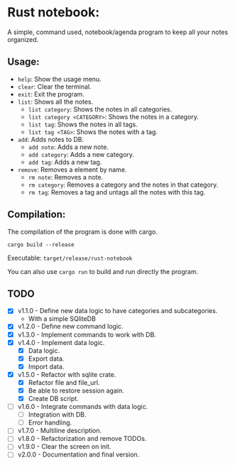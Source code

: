 # Rust notebook:

A simple, command used, notebook/agenda program to keep all your notes organized.

## Usage:
- ```help```: Show the usage menu.
- ```clear```: Clear the terminal.
- ```exit```: Exit the program.
- ```list```: Shows all the notes.
	- ```list category```: Shows the notes in all categories.
	- ```list category <CATEGORY>```: Shows the notes in a category.
	- ```list tag```: Shows the notes in all tags.
	- ```list tag <TAG>```: Shows the notes with a tag.
- ```add```: Adds notes to DB.
	- ```add note```: Adds a new note.
	- ```add category```: Adds a new category.
	- ```add tag```: Adds a new tag.
- ```remove```: Removes a element by name.
	- ```rm note```: Removes a note.
	- ```rm category```: Removes a category and the notes in that category.
	- ```rm tag```: Removes a tag and untags all the notes with this tag.

## Compilation:

The compilation of the program is done with cargo.

```
cargo build --release
```

Executable: ```target/release/rust-notebook```

You can also use ```cargo run``` to build and run directly the program.


## TODO
- [x] v1.1.0 - Define new data logic to have categories and subcategories.
	- With a simple SQliteDB
- [x] v1.2.0 - Define new command logic.
- [x] v1.3.0 - Implement commands to work with DB.
- [x] v1.4.0 - Implement data logic.
	- [x] Data logic.
	- [x] Export data.
	- [x] Import data.
- [x] v1.5.0 - Refactor with sqlite crate.
	- [x] Refactor file and file_url.
	- [x] Be able to restore session again.
	- [x] Create DB script.
- [ ] v1.6.0 - Integrate commands with data logic.
	- [ ] Integration with DB.
	- [ ] Error handling.
- [ ] v1.7.0 - Multiline description.
- [ ] v1.8.0 - Refactorization and remove TODOs.
- [ ] v1.9.0 - Clear the screen on init.
- [ ] v2.0.0 - Documentation and final version.
